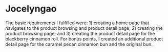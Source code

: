 # Jocelyngao
The basic requirements I fulfilled were: 1) creating a home page that navigates to the product browsing and product detail page;  2) creating the product browsing page; and 3) creating the product detail page for the blackberry cinnamon roll.
For bonus points, I created an additional product detail page for the caramel pecan cinnamon bun and the original bun.
